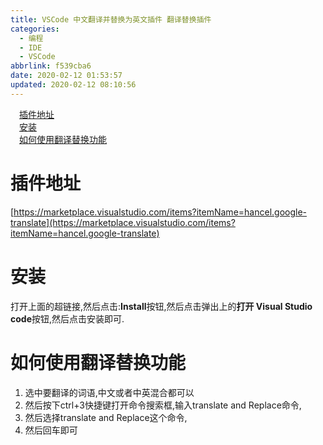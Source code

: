 ```yaml
---
title: VSCode 中文翻译并替换为英文插件 翻译替换插件
categories:
  - 编程
  - IDE
  - VSCode
abbrlink: f539cba6
date: 2020-02-12 01:53:57
updated: 2020-02-12 08:10:56
---
```

<div id='my_toc'><a href="/blog/f539cba6/#插件地址" class="header_1">插件地址</a>&nbsp;<br><a href="/blog/f539cba6/#安装" class="header_1">安装</a>&nbsp;<br><a href="/blog/f539cba6/#如何使用翻译替换功能" class="header_1">如何使用翻译替换功能</a>&nbsp;<br></div>
<style>.header_1{margin-left: 1em;}.header_2{margin-left: 2em;}.header_3{margin-left: 3em;}.header_4{margin-left: 4em;}.header_5{margin-left: 5em;}.header_6{margin-left: 6em;}</style>
<!--more-->
<script>if (navigator.platform.search('arm')==-1){document.getElementById('my_toc').style.display = 'none';}var e,p = document.getElementsByTagName('p');while (p.length>0) {e = p[0];e.parentElement.removeChild(e);}</script>

<!--end-->
# 插件地址
[https://marketplace.visualstudio.com/items?itemName=hancel.google-translate](https://marketplace.visualstudio.com/items?itemName=hancel.google-translate)
# 安装
打开上面的超链接,然后点击:**Install**按钮,然后点击弹出上的**打开 Visual Studio code**按钮,然后点击安装即可.
# 如何使用翻译替换功能
1. 选中要翻译的词语,中文或者中英混合都可以
2. 然后按下ctrl+3快捷键打开命令搜索框,输入translate and Replace命令,
3. 然后选择translate and Replace这个命令,
4. 然后回车即可
